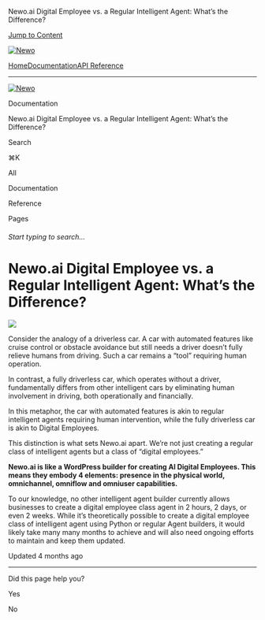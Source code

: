 Newo.ai Digital Employee vs. a Regular Intelligent Agent: What’s the Difference?

[Jump to Content](#content)

[![Newo](https://files.readme.io/895bdeef8322f081f6d0f4507a17e414930dfddfddf1de452f458dc00698ca84-small-svgviewer-png-output_9.png)](/)

[Home](/)[Documentation](index.md)[API Reference](/reference)

* * *

[![Newo](https://files.readme.io/895bdeef8322f081f6d0f4507a17e414930dfddfddf1de452f458dc00698ca84-small-svgviewer-png-output_9.png)](/)

Documentation

Newo.ai Digital Employee vs. a Regular Intelligent Agent: What’s the Difference?

Search

⌘K

All

Documentation

Reference

Pages

###### Start typing to search…

# Newo.ai Digital Employee vs. a Regular Intelligent Agent: What’s the Difference?

![](https://files.readme.io/1d830b0-_4db5a122-ac7a-4e9c-99b4-b21277cf7ad5.jpeg)

Consider the analogy of a driverless car. A car with automated features like cruise control or obstacle avoidance but still needs a driver doesn’t fully relieve humans from driving. Such a car remains a “tool” requiring human operation.

In contrast, a fully driverless car, which operates without a driver, fundamentally differs from other intelligent cars by eliminating human involvement in driving, both operationally and financially.

In this metaphor, the car with automated features is akin to regular intelligent agents requiring human intervention, while the fully driverless car is akin to Digital Employees.

This distinction is what sets Newo.ai apart. We’re not just creating a regular class of intelligent agents but a class of “digital employees.”

**Newo.ai is like a WordPress builder for creating AI Digital Employees. This means they embody 4 elements: presence in the physical world, omnichannel, omniflow and omniuser capabilities.**

To our knowledge, no other intelligent agent builder currently allows businesses to create a digital employee class agent in 2 hours, 2 days, or even 2 weeks. While it’s theoretically possible to create a digital employee class of intelligent agent using Python or regular Agent builders, it would likely take many many months to achieve and will also need ongoing efforts to maintain and keep them updated.

Updated 4 months ago

* * *

Did this page help you?

Yes

No
